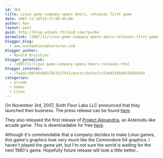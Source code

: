 ```yaml
---
id: 264
title: Linux game company opens doors, releases first game
date: 2007-11-16T15:17:00-04:00
author: Ron
layout: post
guid: http://blog-autadv.rhcloud.com/?p=264
permalink: /2007/11/linux-game-company-opens-doors-releases-first-game.html
blogger_blog:
  - www.automationadventures.com
blogger_author:
  - Ronald Bruintjes
blogger_permalink:
  - /2007/11/linux-game-company-opens-doors-releases.html
blogger_internal:
  - /feeds/8074648837853537542/posts/default/6308319589329565594
categories:
  - arcade
  - Games
  - Linux
---
```

On November 3rd, 2007, Sixth Floor Labs LLC announced that they launched their business. The press release can be found [here](http://www.sixthfloorlabs.com/posts/2007/11/05/Press_release/).

They also released the first release of [Project Alexandria](http://www.sixthfloorlabs.com/projects/alexandria/), an Asteroids-like arcade game. This is downloadable for free [here](http://www.sixthfloorlabs.com/projects/alexandria/download/).

Although it's commendable that a company decides to make Linux games, this game's graphics look very much like the Commodore 64 graphics. I haven't played the game yet, but I'm not sure the world is waiting for the next 1980's game. Hopefully future release will look a little better...